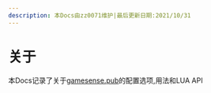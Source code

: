 ```yaml
---
description: 本Docs由zz0071维护|最后更新日期:2021/10/31
---
```


# 关于

本Docs记录了关于[gamesense.pub](https://gamesense.pub)的配置选项,用法和LUA API
